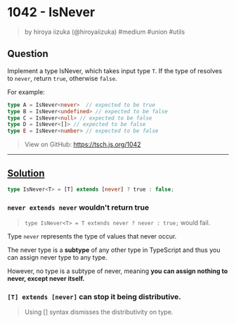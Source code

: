 # 1042 - IsNever
> by hiroya iizuka (@hiroyaiizuka) #medium #union #utils

## Question

Implement a type IsNever, which takes input type `T`.
If the type of resolves to `never`, return `true`, otherwise `false`.

For example:

```ts
type A = IsNever<never>  // expected to be true
type B = IsNever<undefined> // expected to be false
type C = IsNever<null> // expected to be false
type D = IsNever<[]> // expected to be false
type E = IsNever<number> // expected to be false
```

> View on GitHub: https://tsch.js.org/1042

---

## [Solution](https://ghaiklor.github.io/type-challenges-solutions/en/medium-isnever.html)
```ts
type IsNever<T> = [T] extends [never] ? true : false;
```

### `never extends never` wouldn't return true
> `type IsNever<T> = T extends never ? never : true;` would fail.

Type `never` represents the type of values that never occur.

The never type is a **subtype** of any other type in TypeScript and thus you can assign never type to any type.

However, no type is a subtype of never, meaning **you can assign nothing to never, except never itself.**

### `[T] extends [never]` can stop it being distributive.
> Using [] syntax dismisses the distributivity on type.

